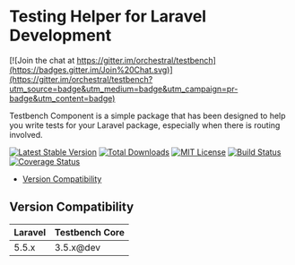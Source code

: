 Testing Helper for Laravel Development
==============

[![Join the chat at https://gitter.im/orchestral/testbench](https://badges.gitter.im/Join%20Chat.svg)](https://gitter.im/orchestral/testbench?utm_source=badge&utm_medium=badge&utm_campaign=pr-badge&utm_content=badge)

Testbench Component is a simple package that has been designed to help you write tests for your Laravel package, especially when there is routing involved.

[![Latest Stable Version](https://img.shields.io/github/release/orchestral/testbench-core.svg?style=flat-square)](https://packagist.org/packages/orchestra/testbench-core)
[![Total Downloads](https://img.shields.io/packagist/dt/orchestra/testbench-core.svg?style=flat-square)](https://packagist.org/packages/orchestra/testbench-core)
[![MIT License](https://img.shields.io/packagist/l/orchestra/testbench-core.svg?style=flat-square)](https://packagist.org/packages/orchestra/testbench-core)
[![Build Status](https://img.shields.io/travis/orchestral/testbench-core/master.svg?style=flat-square)](https://travis-ci.org/orchestral/testbench-core)
[![Coverage Status](https://img.shields.io/coveralls/orchestral/testbench-core/master.svg?style=flat-square)](https://coveralls.io/r/orchestral/testbench-core?branch=master)

* [Version Compatibility](#version-compatibility)

## Version Compatibility

 Laravel  | Testbench Core
:---------|:----------
 5.5.x    | 3.5.x@dev
